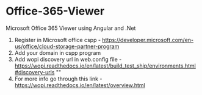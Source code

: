 # Office-365-Viewer
Microsoft Office 365 Viewer using Angular and .Net

1. Register in Microsoft office cspp - https://developer.microsoft.com/en-us/office/cloud-storage-partner-program
2. Add your domain in cspp program
3. Add wopi discovery url in web.config file - https://wopi.readthedocs.io/en/latest/build_test_ship/environments.html#discovery-urls ""
4. For more info go through this link - https://wopi.readthedocs.io/en/latest/overview.html
